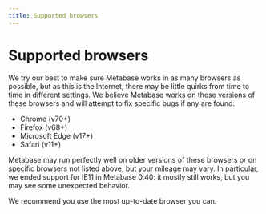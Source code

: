 ```yaml
---
title: Supported browsers
---
```


# Supported browsers

We try our best to make sure Metabase works in as many browsers as possible, but as this is the Internet, there may be little quirks from time to time in different settings. We believe Metabase works on these versions of these browsers and will attempt to fix specific bugs if any are found:

- Chrome (v70+)
- Firefox (v68+)
- Microsoft Edge (v17+)
- Safari (v11+)

Metabase may run perfectly well on older versions of these browsers or on specific browsers not listed above, but your mileage may vary. In particular, we ended support for IE11 in Metabase 0.40: it mostly still works, but you may see some unexpected behavior. 

We recommend you use the most up-to-date browser you can.